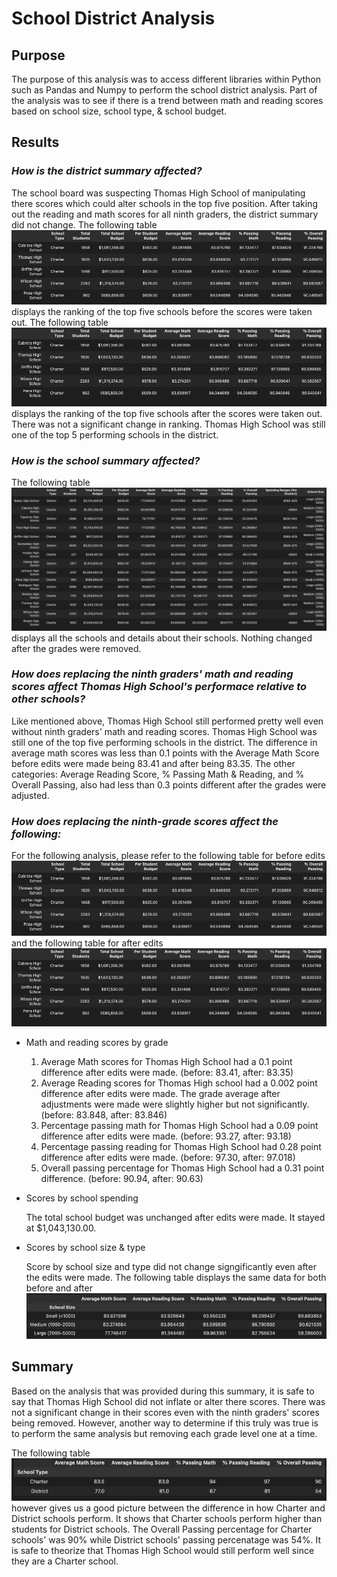 # **School District Analysis**

## **Purpose**

The purpose of this analysis was to access different libraries within Python such as Pandas and Numpy to perform the school district analysis. Part of the analysis was to see if there is a trend between math and reading scores based on school size, school type, & school budget. 

## **Results** 

### _How is the district summary affected?_ 

The school board was suspecting Thomas High School of manipulating there scores which could alter schools in the top five position. After taking out the reading and math scores for all ninth graders, the district summary did not change. The following table ![table](https://github.com/tutran90/School_District_Analysis/blob/main/Resources/Top_schools_before_edit.pnr.png) displays the ranking of the top five schools before the scores were taken out. The following table ![table](https://github.com/tutran90/School_District_Analysis/blob/main/Resources/Top_schools_after_edit.png) displays the ranking of the top five schools after the scores were taken out. There was not a significant change in ranking. Thomas High School was still one of the top 5 performing schools in the district. 


### _How is the school summary affected?_ 
The following table ![table](https://github.com/tutran90/School_District_Analysis/blob/main/Resources/School_summary_before.png) displays all the schools and details about their schools. Nothing changed after the grades were removed. 

### _How does replacing the ninth graders' math and reading scores affect Thomas High School's performace relative to other schools?_ 

Like mentioned above, Thomas High School still performed pretty well even without ninth graders' math and reading scores. Thomas High School was still one of the top five performing schools in the district. The difference in average math scores was less than 0.1 points with the Average Math Score before edits were made being 83.41 and after being 83.35. The other categories: Average Reading Score, % Passing Math & Reading, and % Overall Passing, also had less than 0.3 points different after the grades were adjusted. 

### _How does replacing the ninth-grade scores affect the following:_

For the following analysis, please refer to the following table for before edits![table](https://github.com/tutran90/School_District_Analysis/blob/main/Resources/Top_schools_before_edit.pnr.png) and the following table for after edits ![table](https://github.com/tutran90/School_District_Analysis/blob/main/Resources/Top_schools_after_edit.png)

* Math and reading scores by grade

    1. Average Math scores for Thomas High School had a 0.1 point difference after edits were made. (before: 83.41, after: 83.35)
    2. Average Reading scores for Thomas High school had a 0.002 point difference after edits were made. The grade average after adjustments were made were slightly higher but not significantly. (before: 83.848, after: 83.846)
    3. Percentage passing math for Thomas High School had a 0.09 point difference after edits were made. (before: 93.27, after: 93.18)
    4. Percentage passing reading for Thomas High School had 0.28 point difference after edits were made. (before: 97.30, after: 97.018)
    5. Overall passing percentage for Thomas High School had a 0.31 point difference. (before: 90.94, after: 90.63)

* Scores by school spending

    The total school budget was unchanged after edits were made. It stayed at $1,043,130.00. 

* Scores by school size & type

    Score by school size and type did not change signgificantly even after the edits were made. The following table displays the same data for both before and after ![table](https://github.com/tutran90/School_District_Analysis/blob/main/Resources/School_size_scores_before.png)

## **Summary** 

Based on the analysis that was provided during this summary, it is safe to say that Thomas High School did not inflate or alter there scores. There was not a significant change in their scores even with the ninth graders' scores being removed. However, another way to determine if this truly was true is to perform the same analysis but removing each grade level one at a time. 

The following table ![table](https://github.com/tutran90/School_District_Analysis/blob/main/Resources/Type_summary_before.png) however gives us a good picture between the difference in how Charter and District schools perform. It shows that Charter schools perform higher than students for District schools. The Overall Passing percentage for Charter schools' was 90% while District schools' passing percenatage was 54%. It is safe to theorize that Thomas High School would still perform well since they are a Charter school. 